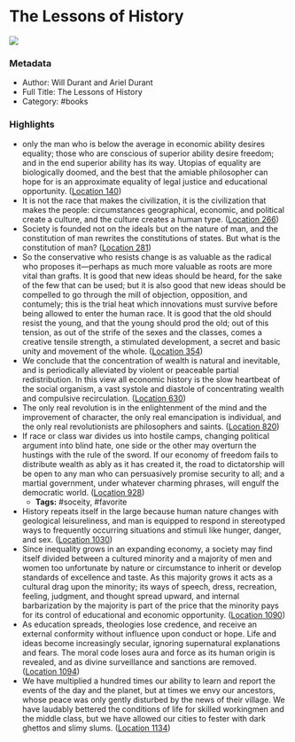 # The Lessons of History

![](https://images-na.ssl-images-amazon.com/images/I/51Otvv8QUcL._SL200_.jpg)

### Metadata

- Author: Will Durant and Ariel Durant
- Full Title: The Lessons of History
- Category: #books

### Highlights

- only the man who is below the average in economic ability desires equality; those who are conscious of superior ability desire freedom; and in the end superior ability has its way. Utopias of equality are biologically doomed, and the best that the amiable philosopher can hope for is an approximate equality of legal justice and educational opportunity. ([Location 140](https://readwise.io/to_kindle?action=open&asin=B008GUIEYU&location=140))
- It is not the race that makes the civilization, it is the civilization that makes the people: circumstances geographical, economic, and political create a culture, and the culture creates a human type. ([Location 266](https://readwise.io/to_kindle?action=open&asin=B008GUIEYU&location=266))
- Society is founded not on the ideals but on the nature of man, and the constitution of man rewrites the constitutions of states. But what is the constitution of man? ([Location 281](https://readwise.io/to_kindle?action=open&asin=B008GUIEYU&location=281))
- So the conservative who resists change is as valuable as the radical who proposes it—perhaps as much more valuable as roots are more vital than grafts. It is good that new ideas should be heard, for the sake of the few that can be used; but it is also good that new ideas should be compelled to go through the mill of objection, opposition, and contumely; this is the trial heat which innovations must survive before being allowed to enter the human race. It is good that the old should resist the young, and that the young should prod the old; out of this tension, as out of the strife of the sexes and the classes, comes a creative tensile strength, a stimulated development, a secret and basic unity and movement of the whole. ([Location 354](https://readwise.io/to_kindle?action=open&asin=B008GUIEYU&location=354))
- We conclude that the concentration of wealth is natural and inevitable, and is periodically alleviated by violent or peaceable partial redistribution. In this view all economic history is the slow heartbeat of the social organism, a vast systole and diastole of concentrating wealth and compulsive recirculation. ([Location 630](https://readwise.io/to_kindle?action=open&asin=B008GUIEYU&location=630))
- The only real revolution is in the enlightenment of the mind and the improvement of character, the only real emancipation is individual, and the only real revolutionists are philosophers and saints. ([Location 820](https://readwise.io/to_kindle?action=open&asin=B008GUIEYU&location=820))
- If race or class war divides us into hostile camps, changing political argument into blind hate, one side or the other may overturn the hustings with the rule of the sword. If our economy of freedom fails to distribute wealth as ably as it has created it, the road to dictatorship will be open to any man who can persuasively promise security to all; and a martial government, under whatever charming phrases, will engulf the democratic world. ([Location 928](https://readwise.io/to_kindle?action=open&asin=B008GUIEYU&location=928))
    - **Tags:** #soceity, #favorite
- History repeats itself in the large because human nature changes with geological leisureliness, and man is equipped to respond in stereotyped ways to frequently occurring situations and stimuli like hunger, danger, and sex. ([Location 1030](https://readwise.io/to_kindle?action=open&asin=B008GUIEYU&location=1030))
- Since inequality grows in an expanding economy, a society may find itself divided between a cultured minority and a majority of men and women too unfortunate by nature or circumstance to inherit or develop standards of excellence and taste. As this majority grows it acts as a cultural drag upon the minority; its ways of speech, dress, recreation, feeling, judgment, and thought spread upward, and internal barbarization by the majority is part of the price that the minority pays for its control of educational and economic opportunity. ([Location 1090](https://readwise.io/to_kindle?action=open&asin=B008GUIEYU&location=1090))
- As education spreads, theologies lose credence, and receive an external conformity without influence upon conduct or hope. Life and ideas become increasingly secular, ignoring supernatural explanations and fears. The moral code loses aura and force as its human origin is revealed, and as divine surveillance and sanctions are removed. ([Location 1094](https://readwise.io/to_kindle?action=open&asin=B008GUIEYU&location=1094))
- We have multiplied a hundred times our ability to learn and report the events of the day and the planet, but at times we envy our ancestors, whose peace was only gently disturbed by the news of their village. We have laudably bettered the conditions of life for skilled workingmen and the middle class, but we have allowed our cities to fester with dark ghettos and slimy slums. ([Location 1134](https://readwise.io/to_kindle?action=open&asin=B008GUIEYU&location=1134))
